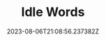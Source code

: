 ---
title: "Idle Words"
category: "IndieWeb & Personal Blogs"
site_url: http://idlewords.com
feed_url: https://idlewords.com/index.xml
date: 2023-08-06T21:08:56.237382Z
domain: idlewords.com

---